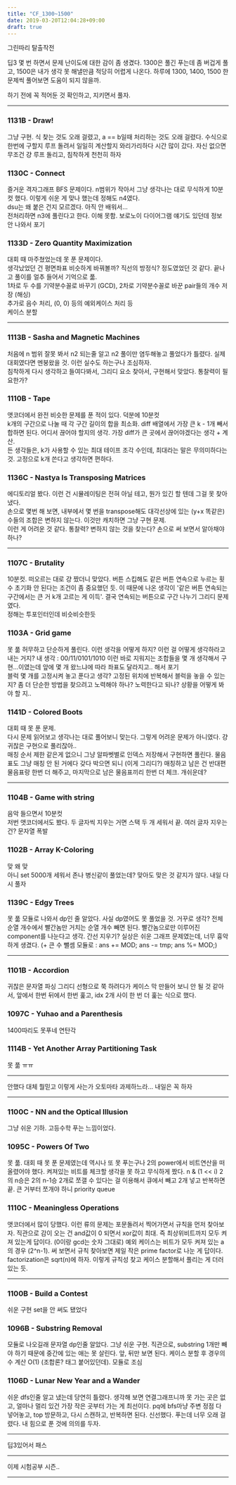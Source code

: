 ```yaml
---
title: "CF_1300~1500"
date: 2019-03-20T12:04:28+09:00
draft: true
---
```


그린따리 탈출작전

딥3 몇 번 하면서 문제 난이도에 대한 감이 좀 생겼다. 1300은 풀긴 푸는데 좀 버겁게 풀고, 1500은 내가 생각 못 해낼만큼 적당히 어렵게 나온다. 하루에 1300, 1400, 1500 한 문제씩 풀어보면 도움이 되지 않을까.  

하기 전에 꼭 적어둔 것 확인하고, 지키면서 풀자.  

--------  

### 1131B - Draw!
그냥 구현. 식 찾는 것도 오래 걸렸고, a == b일때 처리하는 것도 오래 걸렸다. 수식으로 한번에 구할지 루프 돌려서 일일히 계산할지 와리가리하다 시간 많이 갔다. 자신 없으면 무조건 걍 루프 돌리고, 침착하게 천천히 하자

### 1130C - Connect
즐거운 격자그래프 BFS 문제이다. n범위가 작아서 그냥 생각나는 대로 무식하게 10분컷 했다. 이렇게 쉬운 게 맞나 했는데 정해도 n4였다.  
dsu는 왜 붙은 건지 모르겠다. 아직 안 배워서...  
전처리하면 n3에 풀린다고 한다. 이해 못함. 보로노이 다이어그램 얘기도 있던데 정보 안 나와서 포기

### 1133D - Zero Quantity Maximization
대회 때 마주쳤었는데 못 푼 문제이다.  
생각났었던 건 평면좌표 비슷하게 바꿔볼까? 직선의 방정식? 정도였었던 것 같다. 끝나고 풀이를 얼추 들어서 기억으로 풂.  
1차로 두 수를 기약분수꼴로 바꾸기 (GCD), 2차로 기약분수꼴로 바꾼 pair들의 개수 저장 (해싱)  
추가로 음수 처리, (0, 0) 등의 예외케이스 처리 등  
케이스 분할  

--------  

### 1113B - Sasha and Magnetic Machines
처음에 n 범위 잘못 봐서 n2 되는줄 알고 n2 풀이만 염두해놓고 풀었다가 틀렸다. 실제 대회였다면 멘붕왔을 것. 이런 실수도 하는구나 조심하자.  
침착하게 다시 생각하고 들여다봐서, 그리디 요소 찾아서, 구현해서 맞았다. 통찰력이 필요한가?  

### 1110B - Tape
앳코더에서 완전 비슷한 문제를 푼 적이 있다. 덕분에 10분컷  
k개의 구간으로 나눌 때 각 구간 길이의 합을 최소화. diff 배열에서 가장 큰 k - 1개 빼서 합하면 된다. 어디서 끊어야 할지의 생각. 가장 diff가 큰 곳에서 끊어야겠다는 생각 + 계산.  
든 생각들은, k가 사용할 수 있는 최대 테이프 조각 수인데, 최대라는 말은 무의미하다는 것. 고정으로 k개 쓴다고 생각하면 편하다.  

### 1136C - Nastya Is Transposing Matrices
에디토리얼 봤다. 이런 건 시뮬레이팅은 전혀 아닐 테고, 뭔가 있긴 할 텐데 그걸 못 찾아냈다.  
손으로 몇번 해 보면, 내부에서 몇 번을 transpose해도 대각선상에 있는 (y+x 똑같은) 수들의 조합은 변하지 않는다. 이것만 캐치하면 그냥 구현 문제.  
이런 게 어려운 것 같다. 통찰력? 변하지 않는 것을 찾는다? 손으로 써 보면서 알아채야 하나?  

--------  

### 1107C - Brutality
10분컷. 떠오르는 대로 걍 짰더니 맞았다.
버튼 스킵해도 같은 버튼 연속으로 누르는 횟수 초기화 안 된다는 조건이 좀 중요했던 듯. 이 때문에 나온 생각이 '같은 버튼 연속되는 구간에서는 큰 거 k개 고르는 게 이득'. 결국 연속되는 버튼으로 구간 나누기 그리디 문제였다.  
정해는 투포인터인데 비슷비슷한듯  

### 1103A - Grid game
못 풂
허무하고 단순하게 풀린다. 이런 생각을 어떻게 하지? 이런 걸 어떻게 생각하라고 내는 거지?
내 생각 : 00/11/0101/1010 이런 바로 지워지는 조합들을 몇 개 생각해서 구현...이였는데 앞에 몇 개 왔느냐에 따라 좌표도 달라지고.. 해서 포기  
블럭 몇 개를 고정시켜 놓고 푼다고 생각? 고정된 위치에 반복해서 블럭을 놓을 수 있는지? 좀 더 단순한 방법을 찾으려고 노력해야 하나? 노력한다고 되나? 상황을 어떻게 봐야 할 지..  

### 1141D - Colored Boots
대회 때 못 푼 문제.  
다시 문제 읽어보고 생각나는 대로 풀어보니 맞는다. 그렇게 어려운 문제가 아니였다. 걍 귀찮은 구현으로 풀리잖아..  
매칭 순서 제한 같은게 없으니 그냥 알파벳별로 인덱스 저장해서 구현하면 풀린다. 물음표도 그냥 매칭 안 된 거에다 갖다 박으면 되니 (이게 그리디?) 매칭하고 남은 건 반대편 물음표랑 한번 더 해주고, 마지막으로 남은 물음표끼리 한번 더 체크. 개쉬운데?  

--------  

### 1104B - Game with string
음악 들으면서 10분컷  
저번 앳코더에서도 봤다. 두 글자씩 지우는 거면 스택 두 개 세워서 끝. 여러 글자 지우는 건? 문자열 폭발  

### 1102B - Array K-Coloring
맞 왜 맞  
아니 set 5000개 세워서 존나 병신같이 풀었는데? 맞아도 맞은 것 같지가 않다. 내일 다시 풀자  

### 1139C - Edgy Trees
못 풂
모듈로 나와서 dp인 줄 알았다. 사실 dp였어도 못 풀었을 것. 
거꾸로 생각? 전체 순열 개수에서 빨간놈만 거치는 순열 개수 빼면 된다. 빨간놈으로만 이루어진 component를 나눈다고 생각. 간선 지우기?
실상은 쉬운 그래프 문제였는데, 너무 흉악하게 생겼다. 
(+ 큰 수 뺄셈 모듈로 : ans += MOD; ans -= tmp; ans %= MOD;)

--------

### 1101B - Accordion
귀찮은 문자열 파싱 그리디
선형으로 쭉 하려다가 케이스 막 만들어 보니 안 될 것 같아서, 앞에서 한번 뒤에서 한번 훑고, idx 2개 사이 한 번 더 훑는 식으로 했다.

### 1097C - Yuhao and a Parenthesis
1400따리도 못푸네 연탄각

### 1114B - Yet Another Array Partitioning Task
못 풂 ㅠㅠ


--------

안했다 대체 뭘믿고 이렇게 사는가
오토마타 과제하느라... 내일은 꼭 하자

--------

### 1100C - NN and the Optical Illusion
그냥 쉬운 기하. 고등수학 푸는 느낌이었다.

### 1095C - Powers Of Two
못 풂. 대회 때 못 푼 문제였는데 역시나 또 못 푸는구나
2의 power에서 비트연산을 떠올렸어야 했다. 켜져있는 비트를 체크할 생각을 못 하고 무식하게 짰다. n & (1 << i)
2의 n승은 2의 n-1승 2개로 쪼갤 수 있다는 걸 이용해서 큐에서 빼고 2개 넣고 반복하면 끝. 큰 거부터 쪼개야 하니 priority queue

### 1110C - Meaningless Operations
앳코더에서 많이 당했다. 이런 류의 문제는 포문돌려서 찍어가면서 규칙을 먼저 찾아보자.
직관으로 감이 오는 건 and값이 0 되면서 xor값이 최대. 즉 최상위비트까지 모두 켜져 있는게 답이다. (0이랑 gcd는 숫자 그대로)
예외 케이스는 비트가 모두 켜져 있는 a의 경우 (2^n-1). 써 보면서 규칙 찾아보면 제일 작은 prime factor로 나눈 게 답이다.
factorization은 sqrt(n)에 하자.
이렇게 규칙성 찾고 케이스 분할해서 풀리는 게 더러 있는 듯.

--------

### 1100B - Build a Contest
쉬운 구현
set을 안 써도 됐었다

### 1096B - Substring Removal
모듈로 나오길래 문자열 dp인줄 알았다. 그냥 쉬운 구현.
직관으로, substring 1개만 빼야 하기 때문에 중간에 있는 애는 못 살린다. 앞, 뒤만 보면 된다.
케이스 분할 후 경우의 수 계산 O(1) (조합론? 태그 붙어있던데). 모듈로 조심

### 1106D - Lunar New Year and a Wander
쉬운 dfs인줄 알고 냈는데 당연히 틀렸다. 생각해 보면 연결그래프니까 못 가는 곳은 없고, 얼마나 멀리 있건 가장 작은 곳부터 가는 게 최선이다. pq에 bfs마냥 주변 정점 다 넣어놓고, top 방문하고, 다시 스캔하고, 반복하면 된다. 신선했다.
푸는데 너무 오래 걸렸다. 내 힘으로 푼 것에 의의를 두자.

--------

딥3있어서 패스

--------

이제 시험공부 시즌..

--------

